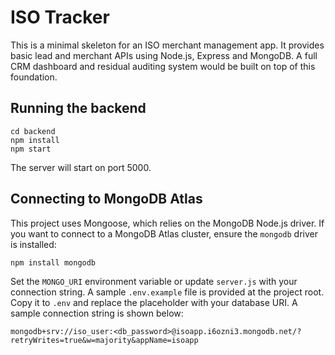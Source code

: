 # ISO Tracker

This is a minimal skeleton for an ISO merchant management app. It provides basic lead and merchant APIs using Node.js, Express and MongoDB. A full CRM dashboard and residual auditing system would be built on top of this foundation.

## Running the backend

```
cd backend
npm install
npm start
```

The server will start on port 5000.

## Connecting to MongoDB Atlas

This project uses Mongoose, which relies on the MongoDB Node.js driver. If you
want to connect to a MongoDB Atlas cluster, ensure the `mongodb` driver is
installed:

```bash
npm install mongodb
```

Set the `MONGO_URI` environment variable or update `server.js` with your
connection string. A sample `.env.example` file is provided at the project root.
Copy it to `.env` and replace the placeholder with your database URI. A sample
connection string is shown below:

```
mongodb+srv://iso_user:<db_password>@isoapp.i6ozni3.mongodb.net/?retryWrites=true&w=majority&appName=isoapp
```
